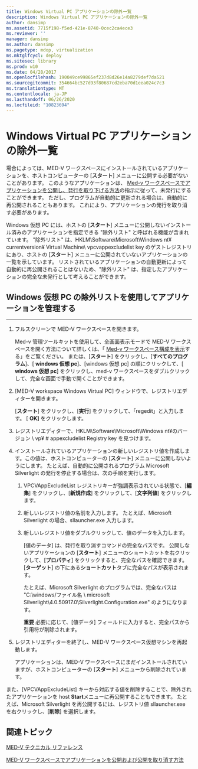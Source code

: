 ```yaml
---
title: Windows Virtual PC アプリケーションの除外一覧
description: Windows Virtual PC アプリケーションの除外一覧
author: dansimp
ms.assetid: 7715f198-f5ed-421e-8740-0cec2ca4ece3
ms.reviewer: ''
manager: dansimp
ms.author: dansimp
ms.pagetype: mdop, virtualization
ms.mktglfcycl: deploy
ms.sitesec: library
ms.prod: w10
ms.date: 04/28/2017
ms.openlocfilehash: 190049ce99865ef237d8d26e14a8279def7da521
ms.sourcegitcommit: 354664bc527d93f80687cd2eba70d1eea024c7c3
ms.translationtype: MT
ms.contentlocale: ja-JP
ms.lasthandoff: 06/26/2020
ms.locfileid: "10823694"
---
```

# Windows Virtual PC アプリケーションの除外一覧


場合によっては、MED-V ワークスペースにインストールされているアプリケーションを、ホストコンピューターの [**スタート**] メニューに公開する必要がないことがあります。 このようなアプリケーションは、 [Med-v ワークスペースでアプリケーションを公開し、発行を取り下げる方法](how-to-publish-and-unpublish-an-application-on-the-med-v-workspace.md)の指示に従って、未発行にすることができます。 ただし、プログラムが自動的に更新される場合は、自動的に再公開されることもあります。 これにより、アプリケーションの発行を取り消す必要があります。

Windows 仮想 PC には、ホストの [**スタート**] メニューに公開しないインストール済みのアプリケーションを指定できる "除外リスト" と呼ばれる機能が含まれています。 "除外リスト" は、HKLM\\Software\\Microsoft\\Windows nt¥ currentversion¥ Virtual Machine\\ vpcvappexcludelist key のゲストレジストリにあり、ホストの [**スタート**] メニューに公開されていないアプリケーションの一覧を示しています。 リストされているアプリケーションの自動更新によって自動的に再公開されることはないため、"除外リスト" は、指定したアプリケーションの完全な未発行として考えることができます。

## Windows 仮想 PC の除外リストを使用してアプリケーションを管理する


****

1.  フルスクリーンで MED-V ワークスペースを開きます。

    Med-v 管理ツールキットを使用して、全画面表示モードで MED-V ワークスペースを開く方法について詳しくは、「 [Med-v ワークスペース構成を表示](viewing-med-v-workspace-configurations.md#bkmk-fullscreen)する」をご覧ください。 または、[**スタート**] をクリックし、[**すべてのプログラム**]、[ **windows 仮想 pc**]、[windows 仮想 pc] の順にクリックして、[ **windows 仮想 pc**] をクリックし、med-v ワークスペースをダブルクリックして、完全な画面で手動で開くことができます。

2.  [MED-V workspace Windows Virtual PC] ウィンドウで、レジストリエディターを開きます。

    [**スタート**] をクリックし、[**実行**] をクリックして、「regedit」と入力します。 [ **OK]** をクリックします。

3.  レジストリエディターで、HKLM\\Software\\Microsoft\\Windows nt¥のバージョン \ vp¥ # appexcludelist Registry key を見つけます。

4.  インストールされているアプリケーションの新しいレジストリ値を作成します。この値は、ホストコンピューターの [**スタート**] メニューに公開しないようにします。 たとえば、自動的に公開されるプログラム Microsoft Silverlight の発行を停止する場合は、次の手順を実行します。

    1.  VPCVAppExcludeList レジストリキーが強調表示されている状態で、[**編集**] をクリックし、[**新規作成**] をクリックして、[**文字列値**] をクリックします。

    2.  新しいレジストリ値の名前を入力します。 たとえば、Microsoft Silverlight の場合、sllauncher.exe 入力します。

    3.  新しいレジストリ値をダブルクリックして、値のデータを入力します。

        [値のデータ] は、発行を取り消すコマンドの完全なパスです。 公開しないアプリケーションの [**スタート**] メニューのショートカットを右クリックして、[**プロパティ**] をクリックすると、完全なパスを確認できます。 [**ターゲット**] の下にある**ショートカット**タブに完全なパスが表示されます。

        たとえば、Microsoft Silverlight のプログラムでは、完全なパスは "C:\windows/ファイル名 \\ microsoft Silverlight\\4.0.50917.0\\Silverlight.Configuration.exe" のようになります。

        **重要** 必要に応じて、[値データ] フィールドに入力すると、完全パスから引用符が削除されます。

         

5.  レジストリエディターを終了し、MED-V ワークスペース仮想マシンを再起動します。

    アプリケーションは、MED-V ワークスペースにまだインストールされていますが、ホストコンピューターの [**スタート**] メニューから削除されています。

また、[VPCVAppExcludeList] キーから対応する値を削除することで、除外されたアプリケーションを host **Start**メニューに再公開することもできます。 たとえば、Microsoft Silverlight を再公開するには、レジストリ値 sllauncher.exe を右クリックし、[**削除**] を選択します。

## 関連トピック


[MED-V テクニカル リファレンス](technical-reference-for-med-v.md)

[MED-V ワークスペースでアプリケーションを公開および公開を取り消す方法](how-to-publish-and-unpublish-an-application-on-the-med-v-workspace.md)

 

 





